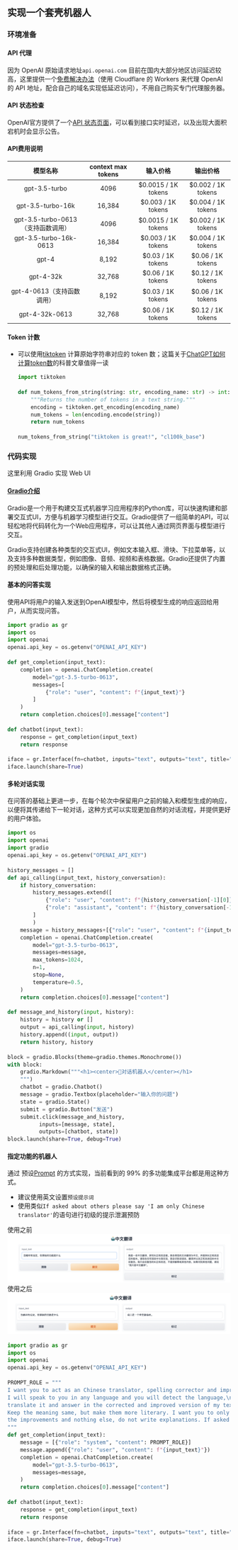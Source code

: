 ## 实现一个套壳机器人


### 环境准备
#### API 代理
因为 OpenAI 原始请求地址`api.openai.com` 目前在国内大部分地区访问延迟较高，这里提供一个[免费解决办法](https://github.com/noobnooc/noobnooc/discussions/9)（使用 Cloudflare 的 Workers 来代理 OpenAI 的 API 地址，配合自己的域名实现低延迟访问），不用自己购买专门代理服务器。

#### API 状态检查
OpenAI官方提供了一个[API 状态页面](https://status.openai.com/)，可以看到接口实时延迟，以及出现大面积宕机时会显示公告。

#### API费用说明
|              模型名称              | context max tokens |      输入价格       |      输出价格      |
| :--------------------------------: | :----------------: | :-----------------: | :----------------: |
|           gpt-3.5-turbo            |        4096        | $0.0015 / 1K tokens | $0.002 / 1K tokens |
|         gpt-3.5-turbo-16k          |       16,384       | $0.003 / 1K tokens  | $0.004 / 1K tokens |
| gpt-3.5-turbo-0613（支持函数调用） |        4096        | $0.0015 / 1K tokens | $0.002 / 1K tokens |
|       gpt-3.5-turbo-16k-0613       |       16,384       | $0.003 / 1K tokens  | $0.004 / 1K tokens |
|               gpt-4                |       8,192        |  $0.03 / 1K tokens  | $0.06 / 1K tokens  |
|             gpt-4-32k              |       32,768       |  $0.06 / 1K tokens  | $0.12 / 1K tokens  |
|     gpt-4-0613（支持函数调用）     |       8,192        |  $0.03 / 1K tokens  | $0.06 / 1K tokens  |
|           gpt-4-32k-0613           |       32,768       |  $0.06 / 1K tokens  | $0.12 / 1K tokens  |

#### Token 计数
* 可以使用[tiktoken](https://github.com/openai/tiktoken) 计算原始字符串对应的 token 数；这篇关于[ChatGPT如何计算token数](https://www.zhihu.com/question/594159910/answer/2972923596)的科普文章值得一读
  ```python
  import tiktoken

  def num_tokens_from_string(string: str, encoding_name: str) -> int:
      """Returns the number of tokens in a text string."""
      encoding = tiktoken.get_encoding(encoding_name)
      num_tokens = len(encoding.encode(string))
      return num_tokens

  num_tokens_from_string("tiktoken is great!", "cl100k_base")
  ```

### 代码实现
这里利用 Gradio 实现 Web UI
#### [Gradio介绍](https://gradio.app/quickstart/)
Gradio是一个用于构建交互式机器学习应用程序的Python库，可以快速构建和部署交互式UI，方便与机器学习模型进行交互。Gradio提供了一组简单的API，可以轻松地将代码转化为一个Web应用程序，可以让其他人通过网页界面与模型进行交互。

Gradio支持创建各种类型的交互式UI，例如文本输入框、滑块、下拉菜单等，以及支持多种数据类型，例如图像、音频、视频和表格数据。Gradio还提供了内置的预处理和后处理功能，以确保的输入和输出数据格式正确。

#### 基本的问答实现
使用API将用户的输入发送到OpenAI模型中，然后将模型生成的响应返回给用户，从而实现问答。
```python
import gradio as gr
import os
import openai
openai.api_key = os.getenv("OPENAI_API_KEY")

def get_completion(input_text):
    completion = openai.ChatCompletion.create(
        model="gpt-3.5-turbo-0613",
        messages=[
            {"role": "user", "content": f"{input_text}"}
        ]
    )
    return completion.choices[0].message["content"]

def chatbot(input_text):
    response = get_completion(input_text)
    return response

iface = gr.Interface(fn=chatbot, inputs="text", outputs="text", title="Chatbot", encoding="utf-8")
iface.launch(share=True)
```

#### 多轮对话实现
在问答的基础上更进一步，在每个轮次中保留用户之前的输入和模型生成的响应，以便将其传递给下一轮对话，这种方式可以实现更加自然的对话流程，并提供更好的用户体验。
```python
import os
import openai
import gradio
openai.api_key = os.getenv("OPENAI_API_KEY")

history_messages = []
def api_calling(input_text, history_conversation):
    if history_conversation:
        history_messages.extend([
			{"role": "user", "content": f"{history_conversation[-1][0]}"},
            {"role": "assistant", "content": f"{history_conversation[-1][1]}"}
		]
		)
    message = history_messages+[{"role": "user", "content": f"{input_text}"}]
    completion = openai.ChatCompletion.create(
        model="gpt-3.5-turbo-0613",          
        messages=message,
		max_tokens=1024,
		n=1,
		stop=None,
		temperature=0.5,
    )
    return completion.choices[0].message["content"]

def message_and_history(input, history):
    history = history or []
    output = api_calling(input, history)
    history.append((input, output))
    return history, history

block = gradio.Blocks(theme=gradio.themes.Monochrome())
with block:
    gradio.Markdown("""<h1><center>🤖️对话机器人</center></h1>
    """)
    chatbot = gradio.Chatbot()
    message = gradio.Textbox(placeholder="输入你的问题")
    state = gradio.State()
    submit = gradio.Button("发送")
    submit.click(message_and_history,
          inputs=[message, state],
          outputs=[chatbot, state])
block.launch(share=True, debug=True)
```

#### 指定功能的机器人
通过 预设[Prompt](../ref/prompt.md) 的方式实现，当前看到的 99% 的多功能集成平台都是用这种方式。

- 建议使用英文设置`预设提示词`
- 使用类似`If asked about others please say 'I am only Chinese translator'`的语句进行初级的提示泄漏预防

使用之前![](../images/prompt1.png)
使用之后![](../images/prompt2.png)

```python
import gradio as gr
import os
import openai
openai.api_key = os.getenv("OPENAI_API_KEY")

PROMPT_ROLE = """
I want you to act as an Chinese translator, spelling corrector and improver. \n
I will speak to you in any language and you will detect the language,\n 
translate it and answer in the corrected and improved version of my text, in Chinese.\n 
Keep the meaning same, but make them more literary. I want you to only reply the correction,\n
the improvements and nothing else, do not write explanations. If asked about others please say 'I am only Chinese translator'
"""
def get_completion(input_text):
    message = [{"role": "system", "content": PROMPT_ROLE}]
    message.append({"role": "user", "content": f"{input_text}"})
    completion = openai.ChatCompletion.create(
        model="gpt-3.5-turbo-0613",
        messages=message,
    )
    return completion.choices[0].message["content"]

def chatbot(input_text):
    response = get_completion(input_text)
    return response

iface = gr.Interface(fn=chatbot, inputs="text", outputs="text", title="🤖️中文翻译", encoding="utf-8")
iface.launch(share=True, debug=True)
```

